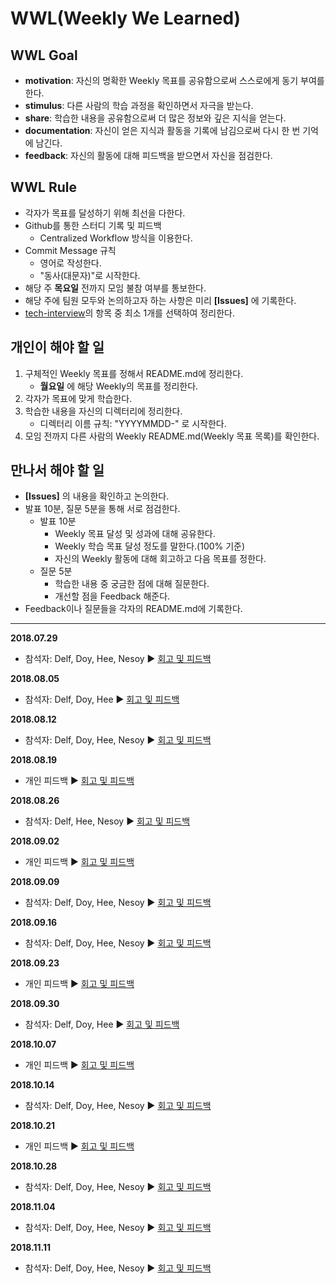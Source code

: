 # WWL(Weekly We Learned)


## WWL Goal
- **motivation**: 자신의 명확한 Weekly 목표를 공유함으로써 스스로에게 동기 부여를 한다.
- **stimulus**: 다른 사람의 학습 과정을 확인하면서 자극을 받는다.
- **share**: 학습한 내용을 공유함으로써 더 많은 정보와 깊은 지식을 얻는다.
- **documentation**: 자신이 얻은 지식과 활동을 기록에 남김으로써 다시 한 번 기억에 남긴다.
- **feedback**: 자신의 활동에 대해 피드백을 받으면서 자신을 점검한다.


## WWL Rule
- 각자가 목표를 달성하기 위해 최선을 다한다.
- Github를 통한 스터디 기록 및 피드백
  - Centralized Workflow 방식을 이용한다.
- Commit Message 규칙
  - 영어로 작성한다.
  - "동사(대문자)"로 시작한다.
- 해당 주 **목요일** 전까지 모임 불참 여부를 통보한다.
- 해당 주에 팀원 모두와 논의하고자 하는 사항은 미리 **[Issues]** 에 기록한다.
- [tech-interview](https://github.com/WeareSoft/tech-interview)의 항목 중 최소 1개를 선택하여 정리한다.

## 개인이 해야 할 일
1. 구체적인 Weekly 목표를 정해서 README.md에 정리한다.
    - **월요일** 에 해당 Weekly의 목표를 정리한다.
2. 각자가 목표에 맞게 학습한다.
3. 학습한 내용을 자신의 디렉터리에 정리한다.
    - 디렉터리 이름 규칙: "YYYYMMDD-" 로 시작한다.
4. 모임 전까지 다른 사람의 Weekly README.md(Weekly 목표 목록)를 확인한다.


## 만나서 해야 할 일
- **[Issues]** 의 내용을 확인하고 논의한다.
- 발표 10분, 질문 5분을 통해 서로 점검한다.
  - 발표 10분
    - Weekly 목표 달성 및 성과에 대해 공유한다.
    - Weekly 학습 목표 달성 정도를 말한다.(100% 기준)
    - 자신의 Weekly 활동에 대해 회고하고 다음 목표를 정한다.
  - 질문 5분
    - 학습한 내용 중 궁금한 점에 대해 질문한다.
    - 개선할 점을 Feedback 해준다.
- Feedback이나 질문들을 각자의 README.md에 기록한다.

---

**2018.07.29**
- 참석자: Delf, Doy, Hee, Nesoy :arrow_forward: [회고 및 피드백](/feedback/180729.md)

**2018.08.05**
- 참석자: Delf, Doy, Hee :arrow_forward: [회고 및 피드백](/feedback/180805.md)

**2018.08.12**
- 참석자: Delf, Doy, Hee, Nesoy :arrow_forward: [회고 및 피드백](/feedback/180812.md)

**2018.08.19**
- 개인 피드백 :arrow_forward: [회고 및 피드백](/feedback/180819.md)

**2018.08.26**
- 참석자: Delf, Hee, Nesoy :arrow_forward: [회고 및 피드백](/feedback/180826.md)

**2018.09.02**
- 개인 피드백 :arrow_forward: [회고 및 피드백](/feedback/180902.md)

**2018.09.09**
- 참석자: Delf, Doy, Hee, Nesoy :arrow_forward: [회고 및 피드백](/feedback/180909.md)

**2018.09.16**
- 참석자: Delf, Doy, Hee, Nesoy :arrow_forward: [회고 및 피드백](/feedback/180916.md)

**2018.09.23**
- 개인 피드백 :arrow_forward: [회고 및 피드백](/feedback/180923.md)

**2018.09.30**
- 참석자: Delf, Doy, Hee :arrow_forward: [회고 및 피드백](/feedback/180930.md)

**2018.10.07**
- 개인 피드백 :arrow_forward: [회고 및 피드백](/feedback/181007.md)

**2018.10.14**
- 참석자: Delf, Doy, Hee, Nesoy :arrow_forward: [회고 및 피드백](/feedback/181014.md)

**2018.10.21**
- 개인 피드백 :arrow_forward: [회고 및 피드백](/feedback/181021.md)

**2018.10.28**
- 참석자: Delf, Doy, Hee, Nesoy :arrow_forward: [회고 및 피드백](/feedback/181028.md)

**2018.11.04**
- 참석자: Delf, Doy, Hee, Nesoy :arrow_forward: [회고 및 피드백](/feedback/181104.md)

**2018.11.11**
- 참석자: Delf, Doy, Hee, Nesoy :arrow_forward: [회고 및 피드백](/feedback/181111.md)